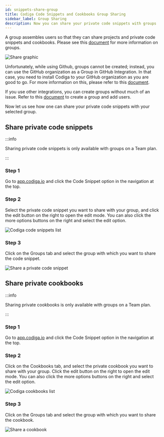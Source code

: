 ```yaml
---
id: snippets-share-group
title: Codiga Code Snippets and Cookbooks Group Sharing
sidebar_label: Group Sharing
description: Now you can share your private code snippets with groups
---
```


A group assembles users so that they can share projects and private code snippets and cookbooks. Please see this [document](/docs/code-analysis/create-group/) for more information on groups.

![Share graphic](/img/share-recipe-with-groups/share.png)

Unfortunately, while using Github, groups cannot be created; instead, you can use the GitHub organization as a Group in GitHub Integration. In that case, you need to install Codiga to your GitHub organization as you are good to go. For more information on this, please refer to this [document](/docs/code-analysis/integration-github/).

If you use other integrations, you can create groups without much of an issue. Refer to this [document](/docs/code-analysis/create-group/) to create a group and add users.

Now let us see how one can share your private code snippets with your selected group.

## Share private code snippets

:::info

Sharing private code snippets is only available with groups on a Team plan.

:::

### Step 1

Go to [app.codiga.io](https://app.codiga.io) and click the Code Snippet option in the navigation at the top.

### Step 2

Select the private code snippet you want to share with your group, and click the edit button on the right to open the edit mode. You can also click the more options buttons on the right and select the edit option.

![Codiga code snippets list](/img/share-recipe-with-groups/group-sharing-01.png)

### Step 3

Click on the Groups tab and select the group with which you want to share the code snippet.

![Share a private code snippet](/img/share-recipe-with-groups/group-sharing-03.png)

## Share private cookbooks

:::info

Sharing private cookbooks is only available with groups on a Team plan.

:::

### Step 1

Go to [app.codiga.io](https://app.codiga.io) and click the Code Snippet option in the navigation at the top.

### Step 2

Click on the Cookbooks tab, and select the private cookbook you want to share with your group. Click the edit button on the right to open the edit mode. You can also click the more options buttons on the right and select the edit option.

![Codiga cookbooks list](/img/share-recipe-with-groups/group-sharing-04.png)

### Step 3

Click on the Groups tab and select the group with which you want to share the cookbook.

![Share a cookbook](/img/share-recipe-with-groups/group-sharing-05.png)
